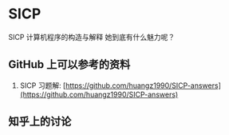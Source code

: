 # SICP

SICP 计算机程序的构造与解释 她到底有什么魅力呢？

## GitHub 上可以参考的资料

1. SICP 习题解: [https://github.com/huangz1990/SICP-answers](https://github.com/huangz1990/SICP-answers)

## 知乎上的讨论
